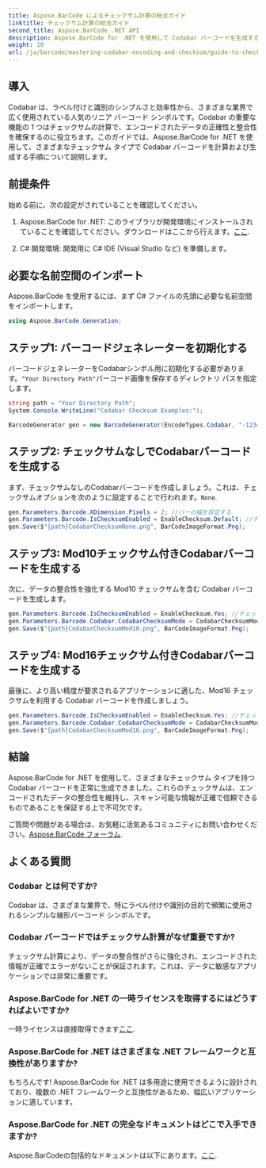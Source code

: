 ```yaml
---
title: Aspose.BarCode によるチェックサム計算の総合ガイド
linktitle: チェックサム計算の総合ガイド
second_title: Aspose.BarCode .NET API
description: Aspose.BarCode for .NET を使用して Codabar バーコードを生成するための基本事項について説明します。このステップ バイ ステップ ガイドでは、チェックサム付きとチェックサムなしのバーコードを作成し、データの整合性と精度を向上させる方法について説明します。
weight: 10
url: /ja/barcode/mastering-codabar-encoding-and-checksum/guide-to-checksum-calculation/
---
```

## 導入

Codabar は、ラベル付けと識別のシンプルさと効率性から、さまざまな業界で広く使用されている人気のリニア バーコード シンボルです。Codabar の重要な機能の 1 つはチェックサムの計算で、エンコードされたデータの正確性と整合性を確保するのに役立ちます。このガイドでは、Aspose.BarCode for .NET を使用して、さまざまなチェックサム タイプで Codabar バーコードを計算および生成する手順について説明します。

## 前提条件

始める前に、次の設定がされていることを確認してください。

1.  Aspose.BarCode for .NET: このライブラリが開発環境にインストールされていることを確認してください。ダウンロードはここから行えます。[ここ](https://releases.aspose.com/barcode/net/).
   
2. C# 開発環境: 開発用に C# IDE (Visual Studio など) を準備します。


## 必要な名前空間のインポート

Aspose.BarCode を使用するには、まず C# ファイルの先頭に必要な名前空間をインポートします。

```csharp
using Aspose.BarCode.Generation;
```

## ステップ1: バーコードジェネレーターを初期化する

バーコードジェネレーターをCodabarシンボル用に初期化する必要があります。`"Your Directory Path"`バーコード画像を保存するディレクトリ パスを指定します。

```csharp
string path = "Your Directory Path";
System.Console.WriteLine("Codabar Checksum Examples:");

BarcodeGenerator gen = new BarcodeGenerator(EncodeTypes.Codabar, "-12345-");
```

## ステップ2: チェックサムなしでCodabarバーコードを生成する

まず、チェックサムなしのCodabarバーコードを作成しましょう。これは、チェックサムオプションを次のように設定することで行われます。`None`.

```csharp
gen.Parameters.Barcode.XDimension.Pixels = 2; //バーの幅を設定する
gen.Parameters.Barcode.IsChecksumEnabled = EnableChecksum.Default; //チェックサムなし
gen.Save($"{path}CodabarChecksumNone.png", BarCodeImageFormat.Png);
```

## ステップ3: Mod10チェックサム付きCodabarバーコードを生成する

次に、データの整合性を強化する Mod10 チェックサムを含む Codabar バーコードを生成します。

```csharp
gen.Parameters.Barcode.IsChecksumEnabled = EnableChecksum.Yes; //チェックサムを有効にする
gen.Parameters.Barcode.Codabar.CodabarChecksumMode = CodabarChecksumMode.Mod10; //Mod10 を設定
gen.Save($"{path}CodabarChecksumMod10.png", BarCodeImageFormat.Png);
```

## ステップ4: Mod16チェックサム付きCodabarバーコードを生成する

最後に、より高い精度が要求されるアプリケーションに適した、Mod16 チェックサムを利用する Codabar バーコードを作成しましょう。

```csharp
gen.Parameters.Barcode.IsChecksumEnabled = EnableChecksum.Yes; //チェックサムを有効にする
gen.Parameters.Barcode.Codabar.CodabarChecksumMode = CodabarChecksumMode.Mod16; // Mod16 を設定
gen.Save($"{path}CodabarChecksumMod16.png", BarCodeImageFormat.Png);
```

## 結論

Aspose.BarCode for .NET を使用して、さまざまなチェックサム タイプを持つ Codabar バーコードを正常に生成できました。これらのチェックサムは、エンコードされたデータの整合性を維持し、スキャン可能な情報が正確で信頼できるものであることを保証する上で不可欠です。

ご質問や問題がある場合は、お気軽に活気あるコミュニティにお問い合わせください。[Aspose.BarCode フォーラム](https://forum.aspose.com/c/barcode/13).

## よくある質問

### Codabar とは何ですか?

Codabar は、さまざまな業界で、特にラベル付けや識別の目的で頻繁に使用されるシンプルな線形バーコード シンボルです。

### Codabar バーコードではチェックサム計算がなぜ重要ですか?

チェックサム計算により、データの整合性がさらに強化され、エンコードされた情報が正確でエラーがないことが保証されます。これは、データに敏感なアプリケーションでは非常に重要です。

### Aspose.BarCode for .NET の一時ライセンスを取得するにはどうすればよいですか?

一時ライセンスは直接取得できます[ここ](https://purchase.conholdate.com/temporary-license/).

### Aspose.BarCode for .NET はさまざまな .NET フレームワークと互換性がありますか?

もちろんです! Aspose.BarCode for .NET は多用途に使用できるように設計されており、複数の .NET フレームワークと互換性があるため、幅広いアプリケーションに適しています。

### Aspose.BarCode for .NET の完全なドキュメントはどこで入手できますか?

Aspose.BarCodeの包括的なドキュメントは以下にあります。[ここ](https://reference.aspose.com/barcode/net/).
